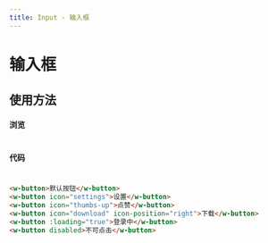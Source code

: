 ```yaml
---
title: Input - 输入框
---
```

# 输入框

## 使用方法

#### 浏览
#
<ClientOnly>
<input-demos></input-demos>
</ClientOnly>

#### 代码
#
``` html
<w-button>默认按钮</w-button>
<w-button icon="settings">设置</w-button>
<w-button icon="thumbs-up">点赞</w-button>
<w-button icon="download" icon-position="right">下载</w-button>
<w-button :loading="true">登录中</w-button>
<w-button disabled>不可点击</w-button>
```